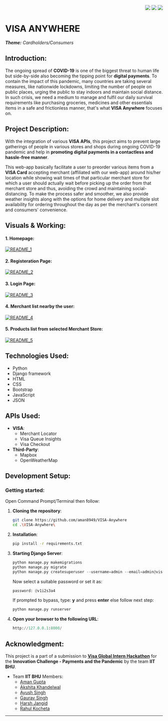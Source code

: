 <p align="right">
  <img src="https://img.shields.io/github/issues/aman8949/VISA-Anywhere" />
  <img src="https://img.shields.io/github/forks/aman8949/VISA-Anywhere" />
  <img src="https://img.shields.io/github/stars/aman8949/VISA-Anywhere" />
</p>

# **VISA ANYWHERE**
_**Theme:** Cardholders/Consumers_

## **Introduction**:
The ongoing spread of **COVID-19** is one of the biggest threat to human life but side-by-side also becoming the tipping point for **digital payments**. To contain the impact of this pandemic, many countries are taking several measures, like nationwide lockdowns, limiting the number of people on public places, urging the public to stay indoors and maintain social distance. In such crisis, we need a medium to manage and fulfil our daily survival requirements like purchasing groceries, medicines and other essentials items in a safe and frictionless manner, that's what **VISA Anywhere** focuses on.

## **Project Description**:
With the integration of various **VISA APIs**, this project aims to prevent large gatherings of people in various stores and shops during ongoing COVID-19 pandemic and help in **promoting digital payments in a contactless and hassle-free manner**. 

This web-app basically facilitate a user to preorder various items from a **VISA Card** accepting merchant (affiliated with our web-app) around his/her location while showing wait times of that particular merchant store for which a user should actually wait before picking up the order from that merchant store and thus, avoiding the crowd and maintaining social-distancing. To make the process safer and smoother, we also provide weather insights along with the options for home delivery and multiple slot availability for ordering throughout the day as per the merchant's consent and consumers' convenience.

## Visuals & Working:
#### 1. Homepage: 
  [![README_1](https://github.com/aman8949/VISA-Anywhere/blob/master/media/shop/images/README_1.png)](http://127.0.0.1:8000/)

#### 2. Registeration Page: 
  [![README_2](https://github.com/aman8949/VISA-Anywhere/blob/master/media/shop/images/README_2.png)](http://127.0.0.1:8000/shop/register/)

#### 3. Login Page: 
  [![README_3](https://github.com/aman8949/VISA-Anywhere/blob/master/media/shop/images/README_3.png)](http://127.0.0.1:8000/shop/login/)

#### 4. Merchant list nearby the user: 
  [![README_4](https://github.com/aman8949/VISA-Anywhere/blob/master/media/shop/images/README_4.png)](http://127.0.0.1:8000/shop/register/)

#### 5. Products list from selected Merchant Store: 
  [![README_5](https://github.com/aman8949/VISA-Anywhere/blob/master/media/shop/images/README_5.png)](http://127.0.0.1:8000/shop/product_list/33)

## **Technologies Used**:
* Python
* Django framework
* HTML
* CSS
* Bootstrap
* JavaScript
* JSON
## APIs Used:
* **VISA**:
    * Merchant Locator
    * Visa Queue Insights
    * Visa Checkout
* **Third-Party**:
    * Mapbox
    * OpenWeatherMap

## **Development Setup**:
### **Getting started**:
Open Command Prompt/Terminal then follow:
 1. **Cloning the repository**:
    ```bash
    git clone https://github.com/aman8949/VISA-Anywhere
    cd .\VISA-Anywhere\
    ```
2. **Installation**:
    ```bash
    pip install -r requirements.txt
    ```
3. **Starting Django Server**:
    ```python
    python manage.py makemigrations
    python manage.py migrate
    python manage.py createsuperuser --username=admin --email=admin@visaanywhere.com
    ```
    Now select a suitable password or set it as:
    ```python
    password: @v1i2s3a4
    ```
    If prompted to bypass, type: **y** and press **enter** else follow next step:
    ```python
    python manage.py runserver
    ```
4. **Open your browser to the following URL**:
    ```python
    http://127.0.0.1:8000/
    ```
## Acknowledgment:
This project is a part of a submission to **[Visa Global Intern Hackathon](https://www.hackerearth.com/challenges/hackathon/visa-hackathon-2020/)** for the **Innovation Challenge - Payments and the Pandemic** by the team **IIT BHU**.

* Team **IIT BHU** Members:
    * [Aman Gupta](https://github.com/aman8949)
    * [Akshita Khandelwal](https://github.com/aksh123-ui)
    * [Ayush Singh](https://github.com/adamcode26)
    * [Gaurav Singh](https://github.com/gaurav6225)
    * [Harsh Jangid](https://github.com/harshjangid)
    * [Rahul Kocheta](https://github.com/rahulkocheta)

----
